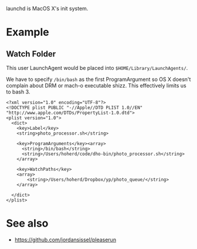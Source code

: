 launchd is MacOS X's init system.

# Example

## Watch Folder

This user LaunchAgent would be placed into `$HOME/Library/LaunchAgents/`.

We have to specify `/bin/bash` as the first ProgramArgument so OS X doesn't complain about DRM or mach-o executable shizz. This effectively limits us to bash 3.

```
<?xml version="1.0" encoding="UTF-8"?>
<!DOCTYPE plist PUBLIC "-//Apple//DTD PLIST 1.0//EN" "http://www.apple.com/DTDs/PropertyList-1.0.dtd">
<plist version="1.0">
  <dict>
    <key>Label</key>
    <string>photo_processor.sh</string>

    <key>ProgramArguments</key><array>
      <string>/bin/bash</string>
      <string>/Users/hoherd/code/dho-bin/photo_processor.sh</string>
    </array>

    <key>WatchPaths</key>
    <array>
        <string>/Users/hoherd/Dropbox/yp/photo_queue/</string>
    </array>

  </dict>
</plist>
```

# See also

- <https://github.com/jordansissel/pleaserun>
